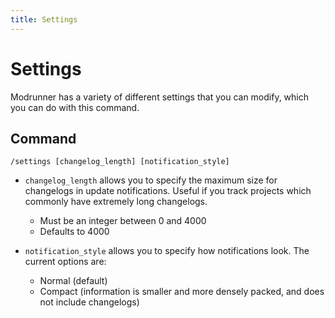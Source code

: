 ```yaml
---
title: Settings
---
```


# Settings

Modrunner has a variety of different settings that you can modify, which you can do with this command.

## Command

`/settings [changelog_length] [notification_style]`

- `changelog_length` allows you to specify the maximum size for changelogs in update notifications. Useful if you track projects which commonly have extremely long changelogs.

  - Must be an integer between 0 and 4000
  - Defaults to 4000

- `notification_style` allows you to specify how notifications look. The current options are:
  - Normal (default)
  - Compact (information is smaller and more densely packed, and does not include changelogs)
